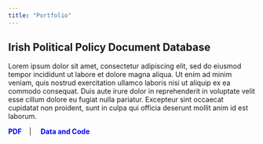 ```yaml
---
title: "Portfolio"
---
```


## Irish Political Policy Document Database

Lorem ipsum dolor sit amet, consectetur adipiscing elit, sed do eiusmod tempor incididunt ut labore et dolore magna aliqua. Ut enim ad minim veniam, quis nostrud exercitation ullamco laboris nisi ut aliquip ex ea commodo consequat. Duis aute irure dolor in reprehenderit in voluptate velit esse cillum dolore eu fugiat nulla pariatur. Excepteur sint occaecat cupidatat non proident, sunt in culpa qui officia deserunt mollit anim id est laborum.

<p>
  <a href="pdf-link-url" style="text-decoration: none; color: #0000EE; font-weight: bold; margin-right: 15px;">PDF</a>|
  <a href="https://github.com/mcclenjam/IrishPolPolicyDocs" style="text-decoration: none; color: #0000EE; font-weight: bold; margin-left: 15px;">Data and Code</a>
</p>
